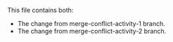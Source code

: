 This file contains both:
- The change from merge-conflict-activity-1 branch.
- The change from merge-conflict-activity-2 branch.
